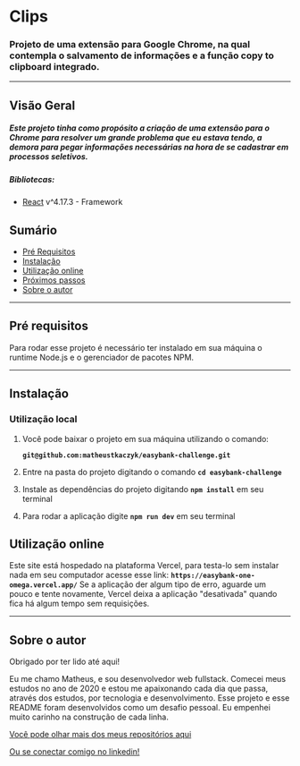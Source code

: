 # Clips

### Projeto de uma extensão para Google Chrome, na qual contempla o salvamento de informações e a função copy to clipboard integrado.

---

## Visão Geral

##### Este projeto tinha como propósito a criação de uma extensão para o Chrome para resolver um grande problema que eu estava tendo, a demora para pegar informações necessárias na hora de se cadastrar em processos seletivos.

##### Bibliotecas:

- [React](https://pt-br.reactjs.org/) v^4.17.3 - Framework

## **Sumário**

- [Pré Requisitos](#pré-requisitos)
- [Instalação](#instalação)
- [Utilização online](#utilização-online)
- [Próximos passos](#próximos-passos)
- [Sobre o autor](#sobre-o-autor)

---

## **Pré requisitos**

Para rodar esse projeto é necessário ter instalado em sua máquina o runtime Node.js e o gerenciador de pacotes NPM.

---

## **Instalação**

### Utilização local

1. Você pode baixar o projeto em sua máquina utilizando o comando:

   **`git@github.com:matheustkaczyk/easybank-challenge.git`**

2. Entre na pasta do projeto digitando o comando **`cd easybank-challenge`**

3. Instale as dependências do projeto digitando **`npm install`** em seu terminal

4. Para rodar a aplicação digite **`npm run dev`** em seu terminal

 ## **Utilização online**
 
 Este site está hospedado na plataforma Vercel, para testa-lo sem instalar nada em seu computador acesse esse link:
 **`https://easybank-one-omega.vercel.app/`**
 Se a aplicação der algum tipo de erro, aguarde um pouco e tente novamente, Vercel deixa a aplicação "desativada" quando fica há algum tempo sem requisições.

---

## **Sobre o autor**

Obrigado por ter lido até aqui!

Eu me chamo Matheus, e sou desenvolvedor web fullstack. Comecei meus estudos no ano de 2020 e estou me apaixonando cada dia que passa, através dos estudos, por tecnologia e desenvolvimento. Esse projeto e esse README foram desenvolvidos como um desafio pessoal. Eu empenhei muito carinho na construção de cada linha.

[Você pode olhar mais dos meus repositórios aqui](https://github.com/matheustkaczyk)

[Ou se conectar comigo no linkedin!](https://www.linkedin.com/in/matheustkaczykribeiro/)

